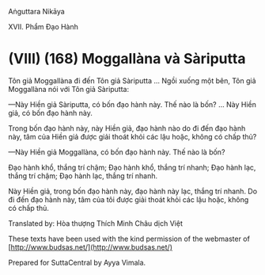 Aṅguttara Nikāya

XVII. Phẩm Ðạo Hành

# (VIII) (168) Moggallàna và Sàriputta

Tôn giả Moggallàna đi đến Tôn giả Sàriputta ... Ngồi xuống một bên, Tôn giả Moggallàna nói với Tôn giả Sàriputta:

—Này Hiền giả Sàriputta, có bốn đạo hành này. Thế nào là bốn? ... Này Hiền giả, có bốn đạo hành này.

Trong bốn đạo hành này, này Hiền giả, đạo hành nào do đi đến đạo hành này, tâm của Hiền giả được giải thoát khỏi các lậu hoặc, không có chấp thủ?

—Này Hiền giả Moggallàna, có bốn đạo hành này. Thế nào là bốn?

Ðạo hành khổ, thắng trí chậm; Ðạo hành khổ, thắng trí nhanh; Ðạo hành lạc, thắng trí chậm; Ðạo hành lạc, thắng trí nhanh.

Này Hiền giả, trong bốn đạo hành này, đạo hành này lạc, thắng trí nhanh. Do đi đến đạo hành này, tâm của tôi được giải thoát khỏi các lậu hoặc, không có chấp thủ.

Translated by: Hòa thượng Thích Minh Châu dịch Việt

These texts have been used with the kind permission of the webmaster of [http://www.budsas.net/](http://www.budsas.net/)

Prepared for SuttaCentral by Ayya Vimala.